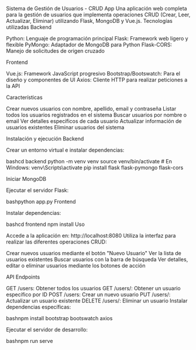 Sistema de Gestión de Usuarios - CRUD App
Una aplicación web completa para la gestión de usuarios que implementa operaciones CRUD (Crear, Leer, Actualizar, Eliminar) utilizando Flask, MongoDB y Vue.js.
Tecnologías utilizadas
Backend

Python: Lenguaje de programación principal
Flask: Framework web ligero y flexible
PyMongo: Adaptador de MongoDB para Python
Flask-CORS: Manejo de solicitudes de origen cruzado

Frontend

Vue.js: Framework JavaScript progresivo
Bootstrap/Bootswatch: Para el diseño y componentes de UI
Axios: Cliente HTTP para realizar peticiones a la API

Características

  Crear nuevos usuarios con nombre, apellido, email y contraseña
  Listar todos los usuarios registrados en el sistema
  Buscar usuarios por nombre o email
  Ver detalles específicos de cada usuario
  Actualizar información de usuarios existentes
  Eliminar usuarios del sistema
  
Instalación y ejecución
Backend

Crear un entorno virtual e instalar dependencias:

bashcd backend
python -m venv venv
source venv/bin/activate  # En Windows: venv\Scripts\activate
pip install flask flask-pymongo flask-cors

Iniciar MongoDB

Ejecutar el servidor Flask:

bashpython app.py
Frontend

Instalar dependencias:

bashcd frontend
npm install
Uso

Accede a la aplicación en: http://localhost:8080
Utiliza la interfaz para realizar las diferentes operaciones CRUD:

Crear nuevos usuarios mediante el botón "Nuevo Usuario"
Ver la lista de usuarios existentes
Buscar usuarios con la barra de búsqueda
Ver detalles, editar o eliminar usuarios mediante los botones de acción



API Endpoints

GET /users: Obtener todos los usuarios
GET /users/<id>: Obtener un usuario específico por ID
POST /users: Crear un nuevo usuario
PUT /users/<id>: Actualizar un usuario existente
DELETE /users/<id>: Eliminar un usuario
Instalar dependencias específicas:

bashnpm install bootstrap bootswatch axios

Ejecutar el servidor de desarrollo:

bashnpm run serve
